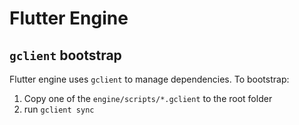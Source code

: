 # Flutter Engine

## `gclient` bootstrap

Flutter engine uses `gclient` to manage dependencies. To bootstrap:

1. Copy one of the `engine/scripts/*.gclient` to the root folder
2. run `gclient sync`
